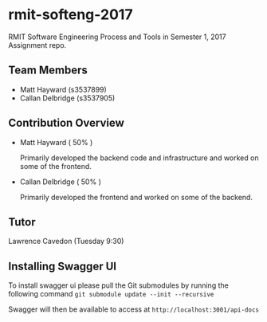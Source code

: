 # rmit-softeng-2017
RMIT Software Engineering Process and Tools in Semester 1, 2017 Assignment repo.

## Team Members
- Matt Hayward (s3537899)
- Callan Delbridge (s3537905)

## Contribution Overview
- Matt Hayward ( 50% )

  Primarily developed the backend code and infrastructure and worked on some of the frontend.

- Callan Delbridge ( 50% )

  Primarily developed the frontend and worked on some of the backend.

## Tutor
Lawrence Cavedon (Tuesday 9:30)

## Installing Swagger UI
To install swagger ui please pull the Git submodules by running the following command
`git submodule update --init --recursive`

Swagger will then be available to access at `http://localhost:3001/api-docs`
